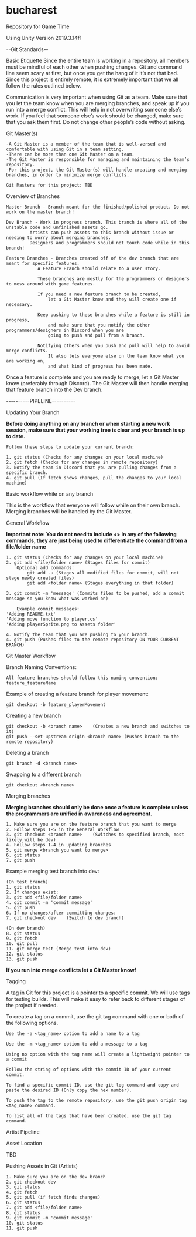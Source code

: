 # bucharest

Repository for Game Time

Using Unity Version 2019.3.14f1



--Git Standards--

Basic Etiquette
Since the entire team is working in a repository, all members must be mindful of each other when pushing changes. Git and command line seem scary at first, but once you get the hang of it it’s not that bad. Since this project is entirely remote, it is extremely important that we all follow the rules outlined below.

Communication is very important when using Git as a team. Make sure that you let the team know when you are merging branches, and speak up if you run into a merge conflict. This will help in not overwriting someone else’s work. If you feel that someone else’s work should be changed, make sure that you ask them first. Do not change other people’s code without asking.

Git Master(s)

	-A Git Master is a member of the team that is well-versed and comfortable with using Git in a team setting.
	-There can be more than one Git Master on a team.
	-The Git Master is responsible for managing and maintaining the team’s repository.
	-For this project, the Git Master(s) will handle creating and merging branches, in order to minimize merge conflicts.

	Git Masters for this project: TBD

Overview of Branches

	Master Branch - Branch meant for the finished/polished product. Do not work on the master branch!

	Dev Branch - Work in progress branch. This branch is where all of the unstable code and unfinished assets go.
		     Artists can push assets to this branch without issue or needing to worry about merging branches.
		     Designers and programmers should not touch code while in this branch!

	Feature Branches - Branches created off of the dev branch that are meant for specific features.
			   	A Feature Branch should relate to a user story.

			   	These branches are mostly for the programmers or designers to mess around with game features.

			   	If you need a new feature branch to be created,
					let a Git Master know and they will create one if necessary.

			   	Keep pushing to these branches while a feature is still in progress,
			   		and make sure that you notify the other programmers/designers in Discord when you are
			   		going to push and pull from a branch.

			   	Notifying others when you push and pull will help to avoid merge conflicts.
			   		It also lets everyone else on the team know what you are working on,
					and what kind of progress has been made.

Once a feature is complete and you are ready to merge, let a Git Master know (preferably through Discord). The Git Master will then handle merging that feature branch into the Dev branch.  


----------PIPELINE----------

Updating Your Branch

**Before doing anything on any branch or when starting a new work session, make sure that your working tree is clear and your branch is up to date.**

	Follow these steps to update your current branch:

	1. git status (Checks for any changes on your local machine)
	2. git fetch (Checks for any changes in remote repository)
	3. Notify the team in Discord that you are pulling changes from a specific branch.
	4. git pull (If fetch shows changes, pull the changes to your local machine)


Basic workflow while on any branch

This is the workflow that everyone will follow while on their own branch. Merging branches will be handled by the Git Master.

General Workflow

**Important note: You do not need to include <> in any of the following commands, they are just being used to differentiate the command from a file/folder name**

	1. git status (Checks for any changes on your local machine)
	2. git add <file/folder name> (Stages files for commit)
 		Optional add commands:
			git add -u (Stages all modified files for commit, will not stage newly created files)
			git add <folder name> (Stages everything in that folder)

	3. git commit -m 'message' (Commits files to be pushed, add a commit message so you know what was worked on)

		Example commit messages:
	'Adding README.txt'
	'Adding move function to player.cs'
	'Adding playerSprite.png to Assets folder'

	4. Notify the team that you are pushing to your branch.
	4. git push (Pushes files to the remote repository ON YOUR CURRENT BRANCH)


Git Master Workflow

Branch Naming Conventions:

	All feature branches should follow this naming convention: feature_featureName

Example of creating a feature branch for player movement:

	git checkout -b feature_playerMovement

Creating a new branch

	git checkout -b <branch name>    (Creates a new branch and switches to it)
	git push --set-upstream origin <branch name> (Pushes branch to the remote repository)

Deleting a branch

	git branch -d <branch name>

Swapping to a different branch

	git checkout <branch name>

Merging branches

**Merging branches should only be done once a feature is complete unless the programmers are unified in awareness and agreement.**

	1. Make sure you are on the feature branch that you want to merge
	2. Follow steps 1-5 in the General Workflow
	3. git checkout <branch name>    (Switches to specified branch, most likely will be dev)
	4. Follow steps 1-4 in updating branches
	5. git merge <branch you want to merge>
	6. git status
	7. git push

Example merging test branch into dev:

	(On test branch)
	1. git status
	2. If changes exist:
	3. git add <file/folder name>
	4. git commit -m 'commit message'
	5. git push
	6. If no changes/after committing changes:
	7. git checkout dev    (Switch to dev branch)

	(On dev branch)
	8. git status
	9. git fetch
	10. git pull
	11. git merge test (Merge test into dev)
	12. git status
	13. git push

**If you run into merge conflicts let a Git Master know!**

Tagging

A tag in Git for this project is a pointer to a specific commit.
We will use tags for testing builds. This will make it easy to refer back to different stages of the project if needed.

To create a tag on a commit, use the git tag command with one or both of the following options.

	Use the -a <tag_name> option to add a name to a tag

	Use the -m <tag_name> option to add a message to a tag

	Using no option with the tag name will create a lightweight pointer to a commit

	Follow the string of options with the commit ID of your current commit.

	To find a specific commit ID, use the git log command and copy and paste the desired ID (Only copy the hex number).

	To push the tag to the remote repository, use the git push origin tag <tag_name> command.

	To list all of the tags that have been created, use the git tag command.

Artist Pipeline

Asset Location

TBD

Pushing Assets in Git (Artists)

	1. Make sure you are on the dev branch
	2. git checkout dev
	3. git status
	4. git fetch
	5. git pull (if fetch finds changes)
	6. git status
	7. git add <file/folder name>
	8. git status
	9. git commit -m 'commit message'
	10. git status
	11. git push
